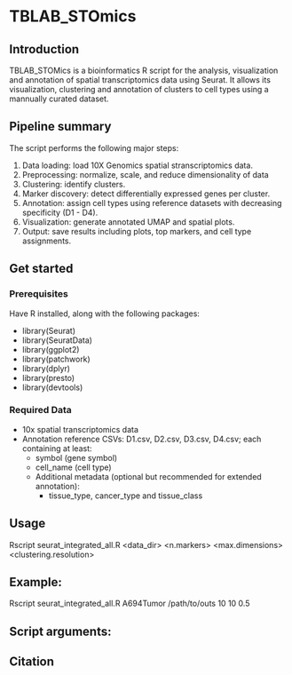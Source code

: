 # TBLAB_STOmics

## Introduction
TBLAB_STOMics is a bioinformatics R script for the analysis, visualization and annotation of spatial transcriptomics data using Seurat. It allows its visualization, clustering and annotation of clusters to cell types using a mannually curated dataset.

## Pipeline summary
The script performs the following major steps:
1. Data loading: load 10X Genomics spatial stranscriptomics data.
2. Preprocessing: normalize, scale, and reduce dimensionality of data
3. Clustering: identify clusters.
4. Marker discovery: detect differentially expressed genes per cluster.
5. Annotation: assign cell types using reference datasets with decreasing specificity (D1 - D4).
6. Visualization: generate annotated UMAP and spatial plots.
7. Output: save results including plots, top markers, and cell type assignments.


## Get started
### Prerequisites
Have R installed, along with the following packages:
- library(Seurat)
- library(SeuratData)
- library(ggplot2)
- library(patchwork)
- library(dplyr)
- library(presto)
- library(devtools)


### Required Data
- 10x spatial transcriptomics data
- Annotation reference CSVs: D1.csv, D2.csv, D3.csv, D4.csv; each containing at least:
  - symbol (gene symbol)
  - cell_name (cell type)
  - Additional metadata (optional but recommended for extended annotation):
    - tissue_type, cancer_type and tissue_class


 ## Usage
 Rscript seurat_integrated_all.R <sample> <data_dir> <n.markers> <max.dimensions> <clustering.resolution>

 ## Example:
 Rscript seurat_integrated_all.R A694Tumor /path/to/outs 10 10 0.5

 ## Script arguments:


 ## Citation
 


    
